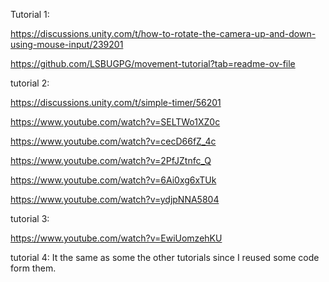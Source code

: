 Tutorial 1:

https://discussions.unity.com/t/how-to-rotate-the-camera-up-and-down-using-mouse-input/239201

https://github.com/LSBUGPG/movement-tutorial?tab=readme-ov-file


tutorial 2:

https://discussions.unity.com/t/simple-timer/56201

https://www.youtube.com/watch?v=SELTWo1XZ0c

https://www.youtube.com/watch?v=cecD66fZ_4c

https://www.youtube.com/watch?v=2PfJZtnfc_Q

https://www.youtube.com/watch?v=6Ai0xg6xTUk

https://www.youtube.com/watch?v=ydjpNNA5804


tutorial 3:

https://www.youtube.com/watch?v=EwiUomzehKU


tutorial 4:
It the same as some the other tutorials since I reused some code form them.
